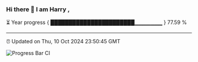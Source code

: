 ### Hi there 👋 I am Harry , 

⏳ Year progress { ███████████████████████▁▁▁▁▁▁▁ } 77.59 %

---

⏰ Updated on Thu, 10 Oct 2024 23:50:45 GMT

![Progress Bar CI](https://github.com/duykhang68/duykhang68/workflows/Progress%20Bar%20CI/badge.svg)

